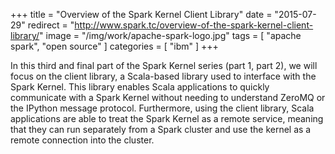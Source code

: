 +++
title = "Overview of the Spark Kernel Client Library"
date = "2015-07-29"
redirect = "http://www.spark.tc/overview-of-the-spark-kernel-client-library/"
image = "/img/work/apache-spark-logo.jpg"
tags = [ "apache spark", "open source" ]
categories = [ "ibm" ]
+++

In this third and final part of the Spark Kernel series (part 1, part 2), we
will focus on the client library, a Scala-based library used to interface with
the Spark Kernel. This library enables Scala applications to quickly
communicate with a Spark Kernel without needing to understand ZeroMQ or the
IPython message protocol. Furthermore, using the client library, Scala
applications are able to treat the Spark Kernel as a remote service, meaning
that they can run separately from a Spark cluster and use the kernel as a
remote connection into the cluster.

